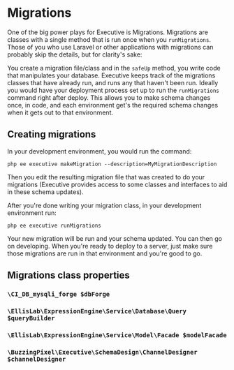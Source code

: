 # Migrations

One of the big power plays for Executive is Migrations. Migrations are classes with a single method that is run once when you `runMigrations`. Those of you who use Laravel or other applications with migrations can probably skip the details, but for clarity's sake:

You create a migration file/class and in the `safeUp` method, you write code that manipulates your database. Executive keeps track of the migrations classes that have already run, and runs any that haven't been run. Ideally you would have your deployment process set up to run the `runMigrations` command right after deploy. This allows you to make schema changes once, in code, and each environment get's the required schema changes when it gets out to that environment.

## Creating migrations

In your development environment, you would run the command:

`php ee executive makeMigration --description=MyMigrationDescription`

Then you edit the resulting migration file that was created to do your migrations (Executive provides access to some classes and interfaces to aid in these schema updates).

After you're done writing your migration class, in your development environment run:

`php ee executive runMigrations`

Your new migration will be run and your schema updated. You can then go on developing. When you're ready to deploy to a server, just make sure those migrations are run in that environment and you're good to go.

## Migrations class properties

### `\CI_DB_mysqli_forge $dbForge`

### `\EllisLab\ExpressionEngine\Service\Database\Query $queryBuilder`

### `\EllisLab\ExpressionEngine\Service\Model\Facade $modelFacade`

### `\BuzzingPixel\Executive\SchemaDesign\ChannelDesigner $channelDesigner`
